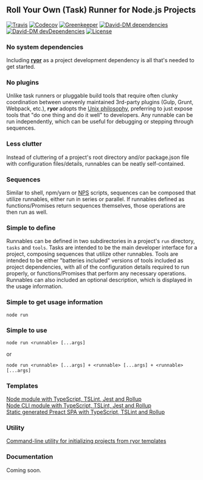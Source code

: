 ## Roll Your Own (Task) Runner for Node.js Projects

[![Travis](https://img.shields.io/travis/ryor-org/ryor.svg)](https://travis-ci.org/ryor-org/ryor/branches)
[![Codecov](https://img.shields.io/codecov/c/github/ryor-org/ryor/v0.1.5.svg)](https://codecov.io/gh/ryor-org/ryor/branch/v0.1.5)
[![Greenkeeper](https://badges.greenkeeper.io/ryor-org/ryor.svg)](https://greenkeeper.io/)
[![David-DM dependencies](https://david-dm.org/ryor-org/ryor/master.svg)](https://david-dm.org/ryor-org/ryor/master)
[![David-DM devDependencies](https://david-dm.org/ryor-org/ryor/dev-status.svg)](https://david-dm.org/ryor-org/ryor/master#info=devDependencies)
[![License](https://img.shields.io/github/license/ryor-org/ryor.svg)](https://github.com/ryor-org/ryor/blob/master/LICENSE)

### No system dependencies

Including **[ryor](https://www.npmjs.com/package/ryor)** as a project development dependency is all that's needed to get started.

### No plugins

Unlike task runners or pluggable build tools that require often clunky coordination between unevenly maintained 3rd-party plugins (Gulp, Grunt, Webpack, etc.), **ryor** adopts the [Unix philosophy](https://en.wikipedia.org/wiki/Unix_philosophy), preferring to just expose tools that "do one thing and do it well" to developers.  Any runnable can be run independently, which can be useful for debugging or stepping through sequences.

### Less clutter

Instead of cluttering of a project's root directory and/or package.json file with configuration files/details, runnables can be neatly self-contained.

### Sequences

Similar to shell, npm/yarn or [NPS](https://www.npmjs.com/package/nps) scripts, sequences can be composed that utilize runnables, either run in series or parallel.  If runnables defined as functions/Promises return sequences themselves, those operations are then run as well.

### Simple to define

Runnables can be defined in two subdirectories in a project's `run` directory, `tasks` and `tools`. Tasks are intended to be the main developer interface for a project, composing sequences that utilize other runnables. Tools are intended to be either "batteries included" versions of tools included as project dependencies, with all of the configuration details required to run properly, or functions/Promises that perform any necessary operations.  Runnables can also included an optional description, which is displayed in the usage information.

### Simple to get usage information

```node run```

### Simple to use

```node run <runnable> [...args]```

or

```node run <runnable> [...args] + <runnable> [...args] + <runnable> [...args]```

### Templates

[Node module with TypeScript, TSLint, Jest and Rollup](https://github.com/ryor-org/ryor-simple-module-template)<br>
[Node CLI module with TypeScript, TSLint, Jest and Rollup](https://github.com/ryor-org/ryor-cli-module-template)<br>
[Static generated Preact SPA with TypeScript, TSLint and Rollup](https://github.com/ryor-org/ryor-static-gen-spa-preact-template)

### Utility

[Command-line utility for initializing projects from ryor templates](https://github.com/ryor-org/ryor-init)

### Documentation

Coming soon.

